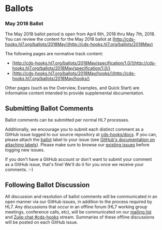 # Ballots

### May 2018 Ballot

The May 2018 ballot period is open from April 6th, 2018 thru May 7th, 2018. You can review the content for the May 2018 ballot at [http://cds-hooks.hl7.org/ballots/2018May](http://cds-hooks.hl7.org/ballots/2018May)

The following pages are normative track content:

- [http://cds-hooks.hl7.org/ballots/2018May/specification/1.0/](http://cds-hooks.hl7.org/ballots/2018May/specification/1.0/)
- [http://cds-hooks.hl7.org/ballots/2018May/hooks/](http://cds-hooks.hl7.org/ballots/2018May/hooks/)

Other pages (such as the Overview, Examples, and Quick Start) are informative content intended to provide supplemental documentation.

## Submitting Ballot Comments

Ballot comments can be submitted per normal HL7 processes.

Additionally, we encourage you to submit each distinct comment as a GitHub issue logged to our source repository at [cds-hooks/docs](https://github.com/cds-hooks/docs/issues). If you can, please attach the [ballot](https://github.com/cds-hooks/docs/labels/ballot) label to your issue (see [GitHub's documentation on attaching labels](https://help.github.com/articles/applying-labels-to-issues-and-pull-requests/)). Please make sure to browse our [existing issues](https://github.com/cds-hooks/docs/issues) before logging new issues.

If you don't have a GitHub account or don't want to submit your comment as a GitHub issue, that's fine! We'll do it for you once we receive your comments. :-)

## Following Ballot Discussion

All discussion and resolution of ballot comments will be communicated in an open manner via our GitHub issues, in addition to the process required by HL7. Any discussions that occur in an offline forum (HL7 working group meetings, conference calls, etc), will be communicated on our [mailing list](https://groups.google.com/forum/#!forum/cds-hooks) and [Zulip chat #cds-hooks](https://chat.fhir.org/#narrow/stream/cds-hooks)  stream. Summaries of these offline discussions will be posted on each GitHub issue.
